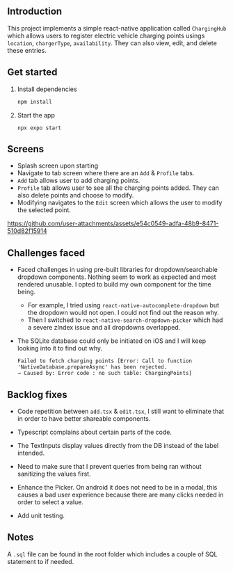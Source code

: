 ## Introduction
This project implements a simple react-native application called `ChargingHub` which allows users to register electric vehicle charging points usings `location`, `chargerType`, `availability`. They can also view, edit, and delete these entries.



## Get started

1. Install dependencies

   ```bash
   npm install
   ```

2. Start the app

   ```
   npx expo start
   ```

## Screens
- Splash screen upon starting
- Navigate to tab screen where there are an `Add` & `Profile` tabs.
- `Add` tab allows user to add charging points.
- `Profile` tab allows user to see all the charging points added. They can also delete points and choose to modify.
- Modifying navigates to the `Edit` screen which allows the user to modify the selected point.

https://github.com/user-attachments/assets/e54c0549-adfa-48b9-8471-510d82f15914


## Challenges faced
- Faced challenges in using pre-built libraries for dropdown/searchable dropdown components. Nothing seem to work as expected and most rendered unusable. I opted to build my own component for the time being.
   - For example, I tried using `react-native-autocomplete-dropdown` but the dropdown would not open. I could not find out the reason why.
   - Then I switched to `react-native-search-dropdown-picker` which had a severe zIndex issue and all dropdowns overlapped.

- The SQLite database could only be initiated on iOS and I will keep looking into it to find out why.
   ```
   Failed to fetch charging points [Error: Call to function 'NativeDatabase.prepareAsync' has been rejected.
   → Caused by: Error code : no such table: ChargingPoints]
   ```

## Backlog fixes
- Code repetition between `add.tsx` & `edit.tsx`, I still want to eliminate that in order to have better shareable components.

- Typescript complains about certain parts of the code.

- The TextInputs display values directly from the DB instead of the label intended.

- Need to make sure that I prevent queries from being ran without sanitizing the values first.

- Enhance the Picker. On android it does not need to be in a modal, this causes a bad user experience because there are many clicks needed in order to select a value.

- Add unit testing.

## Notes
A `.sql` file can be found in the root folder which includes a couple of SQL statement to if needed.




